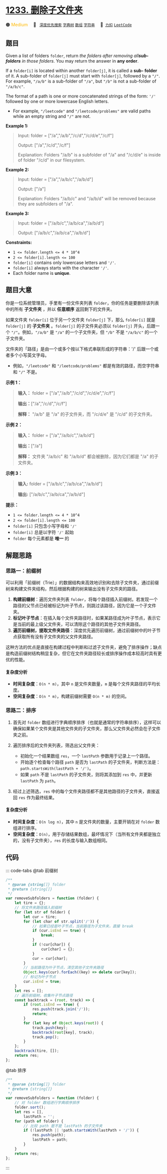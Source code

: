# [1233. 删除子文件夹](https://2xiao.github.io/leetcode-js/problem/1233.html)

🟠 <font color=#ffb800>Medium</font>&emsp; 🔖&ensp; [`深度优先搜索`](/tag/depth-first-search.md) [`字典树`](/tag/trie.md) [`数组`](/tag/array.md) [`字符串`](/tag/string.md)&emsp; 🔗&ensp;[`力扣`](https://leetcode.cn/problems/remove-sub-folders-from-the-filesystem) [`LeetCode`](https://leetcode.com/problems/remove-sub-folders-from-the-filesystem)

## 题目

Given a list of folders `folder`, return _the folders after removing all**sub-
folders** in those folders_. You may return the answer in **any order**.

If a `folder[i]` is located within another `folder[j]`, it is called a **sub-
folder** of it. A sub-folder of `folder[j]` must start with `folder[j]`,
followed by a `"/"`. For example, `"/a/b"` is a sub-folder of `"/a"`, but
`"/b"` is not a sub-folder of `"/a/b/c"`.

The format of a path is one or more concatenated strings of the form: `'/'`
followed by one or more lowercase English letters.

- For example, `"/leetcode"` and `"/leetcode/problems"` are valid paths while an empty string and `"/"` are not.

**Example 1:**

> Input: folder = ["/a","/a/b","/c/d","/c/d/e","/c/f"]
>
> Output: ["/a","/c/d","/c/f"]
>
> Explanation: Folders "/a/b" is a subfolder of "/a" and "/c/d/e" is inside of folder "/c/d" in our filesystem.

**Example 2:**

> Input: folder = ["/a","/a/b/c","/a/b/d"]
>
> Output: ["/a"]
>
> Explanation: Folders "/a/b/c" and "/a/b/d" will be removed because they are subfolders of "/a".

**Example 3:**

> Input: folder = ["/a/b/c","/a/b/ca","/a/b/d"]
>
> Output: ["/a/b/c","/a/b/ca","/a/b/d"]

**Constraints:**

- `1 <= folder.length <= 4 * 10^4`
- `2 <= folder[i].length <= 100`
- `folder[i]` contains only lowercase letters and `'/'`.
- `folder[i]` always starts with the character `'/'`.
- Each folder name is **unique**.

## 题目大意

你是一位系统管理员，手里有一份文件夹列表 `folder`，你的任务是要删除该列表中的所有 **子文件夹** ，并以 **任意顺序** 返回剩下的文件夹。

如果文件夹 `folder[i]` 位于另一个文件夹 `folder[j]` 下，那么 `folder[i]` 就是 `folder[j]` 的
**子文件夹** 。`folder[j]` 的子文件夹必须以 `folder[j]` 开头，后跟一个 `"/"`。例如，`"/a/b"` 是 `"/a"`
的一个子文件夹，但 `"/b"` 不是 `"/a/b/c"` 的一个子文件夹。

文件夹的「路径」是由一个或多个按以下格式串联形成的字符串：'/' 后跟一个或者多个小写英文字母。

- 例如，`"/leetcode"` 和 `"/leetcode/problems"` 都是有效的路径，而空字符串和 `"/"` 不是。

**示例 1：**

> **输入：** folder = ["/a","/a/b","/c/d","/c/d/e","/c/f"]
>
> **输出：**["/a","/c/d","/c/f"]
>
> **解释：** "/a/b" 是 "/a" 的子文件夹，而 "/c/d/e" 是 "/c/d" 的子文件夹。

**示例 2：**

> **输入：** folder = ["/a","/a/b/c","/a/b/d"]
>
> **输出：**["/a"]
>
> **解释：** 文件夹 "/a/b/c" 和 "/a/b/d" 都会被删除，因为它们都是 "/a" 的子文件夹。

**示例 3：**

> **输入:** folder = ["/a/b/c","/a/b/ca","/a/b/d"]
>
> **输出:** ["/a/b/c","/a/b/ca","/a/b/d"]

**提示：**

- `1 <= folder.length <= 4 * 10^4`
- `2 <= folder[i].length <= 100`
- `folder[i]` 只包含小写字母和 `'/'`
- `folder[i]` 总是以字符 `'/'` 起始
- `folder` 每个元素都是 **唯一** 的

## 解题思路

### 思路一：前缀树

可以利用「前缀树（Trie）」的数据结构来高效地识别和去除子文件夹，通过前缀树来构建文件夹结构，然后根据构建的树来输出没有子文件夹的路径。

1. **构建前缀树**：遍历文件夹列表 `folder`，将每个路径插入前缀树。若发现一个路径的父节点已经被标记为叶子节点，则跳过该路径，因为它是一个子文件夹。
2. **标记叶子节点**：在插入每个文件夹路径时，如果某路径成为叶子节点，表示它是当前的最上级父文件夹，可以清除这个路径的其他子文件夹路径。
3. **遍历前缀树，提取文件夹路径**：深度优先遍历前缀树，通过前缀树中的叶子节点获取所有没有子文件夹的父文件夹路径。

这种方法的优点是直接在构建过程中判断和过滤子文件夹，避免了排序操作；缺点是构造前缀树结构稍显复杂，但它在文件夹路径较长或排序操作成本较高时具有更优的性能。

#### 复杂度分析

- **时间复杂度**：`O(n * m)`，其中 `n` 是文件夹数量，`m` 是每个文件夹路径的平均长度。
- **空间复杂度**：`O(n * m)`，构建前缀树需要 `O(n * m)` 的空间。

### 思路二：排序

1. 首先对 `folder` 数组进行字典顺序排序（也就是通常的字符串排序），这样可以确保如果某个文件夹是其他文件夹的子文件夹，那么父文件夹必然会在子文件夹之前。

2. 遍历排序后的文件夹列表，筛选出父文件夹：

   - 初始化一个结果数组 `res`，一个 `lastPath` 参数用于记录上一个路径。
   - 开始逐个检查每个路径 `path` 是否为 `lastPath` 的子文件夹，判断方法是：`path.startsWith(lastPath + '/')`。
   - 如果 `path` 不是 `lastPath` 的子文件夹，则将其添加到 `res` 中，并更新 `lastPath` 为 `path`。

3. 经过上述筛选，`res` 中的每个文件夹路径都不是其他路径的子文件夹，直接返回 `res` 作为最终结果。

#### 复杂度分析

- **时间复杂度**：`O(n log n)`，其中 `n` 是文件夹的数量，主要开销在对 `folder` 数组进行排序。
- **空间复杂度**：`O(n)`，用于存储结果数组，最坏情况下（当所有文件夹都是独立的，没有子文件夹），`res` 的长度与输入数组相同。

## 代码

::: code-tabs
@tab 前缀树

```javascript
/**
 * @param {string[]} folder
 * @return {string[]}
 */
var removeSubfolders = function (folder) {
	let tire = {};
	// 将文件夹路径插入前缀树
	for (let str of folder) {
		let cur = tire;
		for (let char of str.split('/')) {
			// 如果已经是叶子节点，当前路径为子文件夹，直接 break
			if (cur.isEnd == true) {
				break;
			}
			if (!cur[char]) {
				cur[char] = {};
			}
			cur = cur[char];
		}
		// 当前路径为叶子节点，清空其他子文件夹路径
		Object.keys(cur).forEach((key) => delete cur[key]);
		// 标记为叶子节点
		cur.isEnd = true;
	}
	let res = [];
	// 遍历前缀树，收集叶子节点路径
	const backtrack = (root, track) => {
		if (root.isEnd == true) {
			res.push(track.join('/'));
			return;
		}
		for (let key of Object.keys(root)) {
			track.push(key);
			backtrack(root[key], track);
			track.pop();
		}
	};
	backtrack(tire, []);
	return res;
};
```

@tab 排序

```javascript
/**
 * @param {string[]} folder
 * @return {string[]}
 */
var removeSubfolders = function (folder) {
	// 对 folder 数组进行字典顺序排序
	folder.sort();
	let res = [],
		lastPath = '';
	for (path of folder) {
		// 比较 path 是不是 lastPath 的子文件夹
		if (!lastPath || !path.startsWith(lastPath + '/')) {
			res.push(path);
			lastPath = path;
		}
	}
	return res;
};
```

:::
